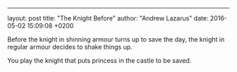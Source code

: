 ---
layout: post
title: "The Knight Before"
author: "Andrew Lazarus"
date: 2016-05-02 15:09:08 +0200

Before the knight in shinning armour turns up to save the day,
the knight in regular armour decides to shake things up.

You play the knight that puts princess in the castle to be saved.